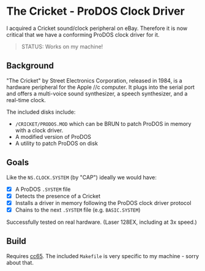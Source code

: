 # The Cricket - ProDOS Clock Driver

I acquired a Cricket sound/clock peripheral on eBay. Therefore it is now critical that we have a conforming ProDOS clock driver for it.

> STATUS: Works on my machine!

## Background

"The Cricket" by Street Electronics Corporation, released in 1984, is a hardware peripheral for the Apple //c computer. It plugs into the serial port and offers a multi-voice sound synthesizer, a speech synthesizer, and a real-time clock.

The included disks include:
* `/CRICKET/PRODOS.MOD` which can be BRUN to patch ProDOS in memory with a clock driver.
* A modified version of ProDOS
* A utility to patch ProDOS on disk

## Goals

Like the `NS.CLOCK.SYSTEM` (by "CAP") ideally we would have:

* [x] A ProDOS `.SYSTEM` file
* [X] Detects the presence of a Cricket
* [x] Installs a driver in memory following the ProDOS clock driver protocol
* [x] Chains to the next `.SYSTEM` file (e.g. `BASIC.SYSTEM`)

Successfully tested on real hardware. (Laser 128EX, including at 3x speed.)

## Build

Requires [cc65](https://github.com/cc65/cc65). The included `Makefile` is very specific to my machine - sorry about that.
